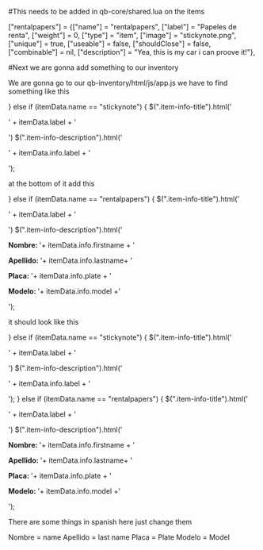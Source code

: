 #This needs to be added in qb-core/shared.lua on the items

["rentalpapers"]  = {["name"] = "rentalpapers", ["label"] = "Papeles de renta", ["weight"] = 0, ["type"] = "item", ["image"] = "stickynote.png", ["unique"] = true, ["useable"] = false, ["shouldClose"] = false, ["combinable"] = nil, ["description"] = "Yea, this is my car i can proove it!"},

#Next we are gonna add something to our inventory


We are gonna go to our qb-inventory/html/js/app.js we have to find something like this

} else if (itemData.name == "stickynote") {
            $(".item-info-title").html('<p>' + itemData.label + '</p>')
            $(".item-info-description").html('<p>' + itemData.info.label + '</p>');

at the bottom of it add this

} else if (itemData.name == "rentalpapers") {
            $(".item-info-title").html('<p>' + itemData.label + '</p>')
            $(".item-info-description").html('<p><strong>Nombre: </strong><span>'+ itemData.info.firstname + '</span></p><p><strong>Apellido: </strong><span>'+ itemData.info.lastname+ '</span></p><p><strong>Placa: </strong><span>'+ itemData.info.plate + '<p><strong>Modelo: </strong><span>'+ itemData.info.model +'</span></p>');

it should look like this

 } else if (itemData.name == "stickynote") {
            $(".item-info-title").html('<p>' + itemData.label + '</p>')
            $(".item-info-description").html('<p>' + itemData.info.label + '</p>');
        } else if (itemData.name == "rentalpapers") {
            $(".item-info-title").html('<p>' + itemData.label + '</p>')
            $(".item-info-description").html('<p><strong>Nombre: </strong><span>'+ itemData.info.firstname + '</span></p><p><strong>Apellido: </strong><span>'+ itemData.info.lastname+ '</span></p><p><strong>Placa: </strong><span>'+ itemData.info.plate + '<p><strong>Modelo: </strong><span>'+ itemData.info.model +'</span></p>');


There are some things in spanish here just change them

Nombre = name
Apellido = last name
Placa =  Plate
Modelo = Model